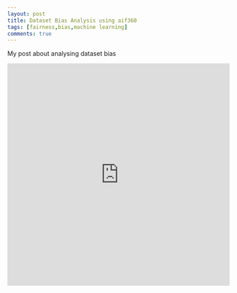 ```yaml
---
layout: post
title: Dataset Bias Analysis using aif360
tags: [fairness,bias,machine learning]
comments: true
---
```

My post about analysing dataset bias
<iframe src="https://www.linkedin.com/embed/feed/update/urn:li:ugcPost:6892410467571048448" height="504" width="504" frameborder="0" allowfullscreen="" title="Embedded post"></iframe>